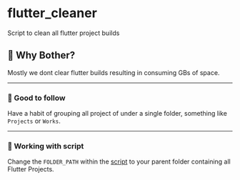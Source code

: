 # flutter_cleaner

Script to clean all flutter project builds

## 🤷 __Why Bother?__  

Mostly we dont clear flutter builds resulting in consuming GBs of space.

***

### 💯 Good to follow

Have a habit of grouping all project of under a single folder, something like `Projects` or `Works`.

***

### 🤝 Working with script

Change the `FOLDER_PATH` within the [script](./flutter_cleaner.sh) to your parent folder containing all Flutter Projects.
